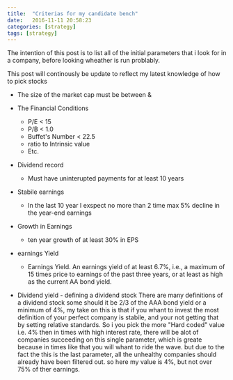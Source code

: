 ```yaml
---
title:  "Criterias for my candidate bench"
date:   2016-11-11 20:58:23
categories: [strategy]
tags: [strategy]
---
```

The intention of this post is to list all of the initial parameters that i look for in a company, before looking wheather is run problably.

This post will continously be update to reflect my latest knowledge of how to pick stocks

- The size of the market cap must be between  <minimum> & <maximum>
- The Financial Conditions
    - P/E < 15
    - P/B < 1.0
    - Buffet's Number < 22.5
    - ratio to Intrinsic value 
    - Etc.
- Dividend record
    - Must have uninterupted payments for at least 10 years
- Stabile earnings
    - In the last 10 year I exspect no more than 2 time max 5% decline in the year-end earnings
- Growth in Earnings
    - ten year growth of at least 30% in EPS
- earnings Yield
    - Earnings Yield. An earnings yield of at least 6.7%, i.e., a maximum of 15 times price to earnings of the past three years, or at least as high as the current AA bond yield.
    
    
- Dividend yield - defining a dividend stock
There are many definitions of a dividend stock some should it be 2/3 of the AAA bond yield or a minimum of 4%, my take on this is that if you whant to invest the most definition of your perfect company is stabile, and your not getting that by setting relative standards.
So i you pick the more "Hard coded" value i.e. 4% then in times with high interest rate, there will be alot of companies succeeding on this single parameter, which is greate because in times like that you will whant to ride the wave.
but due to the fact the this is the last parameter, all the unhealthy companies should already have been filtered out.
so here my value is 4%, but not over 75% of ther earnings.

